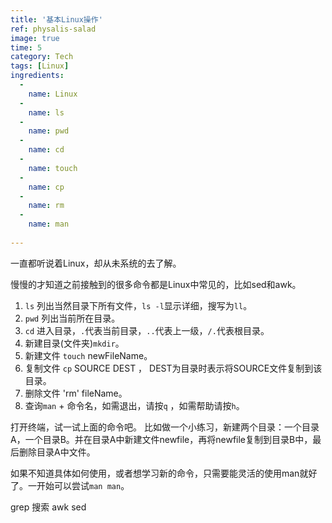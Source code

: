 ```yaml
---
title: '基本Linux操作'
ref: physalis-salad
image: true
time: 5
category: Tech
tags: [Linux]
ingredients:
  -
    name: Linux
  -
    name: ls
  -
    name: pwd
  -
    name: cd
  -
    name: touch
  -
    name: cp
  -
    name: rm
  -
    name: man
    
--- 
```


一直都听说着Linux，却从未系统的去了解。

慢慢的才知道之前接触到的很多命令都是Linux中常见的，比如sed和awk。

1. `ls` 列出当然目录下所有文件，`ls -l`显示详细，搜写为`ll`。
2. `pwd` 列出当前所在目录。
3. `cd` 进入目录，`.`代表当前目录，`..`代表上一级，`/.`代表根目录。
4. 新建目录(文件夹)`mkdir`。
5. 新建文件 `touch` newFileName。
6. 复制文件 `cp` SOURCE DEST ， DEST为目录时表示将SOURCE文件复制到该目录。
7. 删除文件 'rm' fileName。
7. 查询`man` + 命令名，如需退出，请按`q` ，如需帮助请按`h`。

打开终端，试一试上面的命令吧。
比如做一个小练习，新建两个目录：一个目录A，一个目录B。并在目录A中新建文件newfile，再将newfile复制到目录B中，最后删除目录A中文件。


如果不知道具体如何使用，或者想学习新的命令，只需要能灵活的使用man就好了。一开始可以尝试`man man`。



grep 搜索
awk sed

